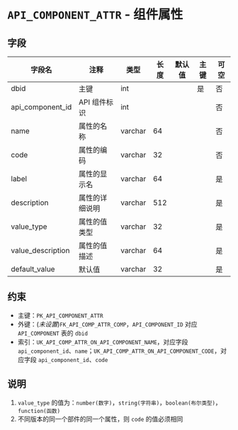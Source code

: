 # `API_COMPONENT_ATTR` - 组件属性

## 字段

| 字段名            | 注释           | 类型    | 长度 | 默认值 | 主键 | 可空 |
| ----------------- | -------------- | ------- | ---- | ------ | ---- | ---- |
| dbid              | 主键           | int     |      |        | 是   | 否   |
| api_component_id  | API 组件标识   | int     |      |        |      | 否   |
| name              | 属性的名称     | varchar | 64   |        |      | 否   |
| code              | 属性的编码     | varchar | 32   |        |      | 否   |
| label             | 属性的显示名   | varchar | 64   |        |      | 是   |
| description       | 属性的详细说明 | varchar | 512  |        |      | 是   |
| value_type        | 属性的值类型   | varchar | 32   |        |      | 是   |
| value_description | 属性的值描述   | varchar | 64   |        |      | 是   |
| default_value     | 默认值         | varchar | 32   |        |      | 是   |

## 约束

* 主键：`PK_API_COMPONENT_ATTR`
* 外键：(*未设置*)`FK_API_COMP_ATTR_COMP`，`API_COMPONENT_ID` 对应 `API_COMPONENT` 表的 `dbid`
* 索引：`UK_API_COMP_ATTR_ON_API_COMPONENT_NAME`，对应字段 `api_component_id`、`name`；`UK_API_COMP_ATTR_ON_API_COMPONENT_CODE`，对应字段 `api_component_id`、`code`

## 说明

1. `value_type` 的值为：`number(数字)`，`string(字符串)`，`boolean(布尔类型)`，`function(函数)`
2. 不同版本的同一个部件的同一个属性，则 `code` 的值必须相同

